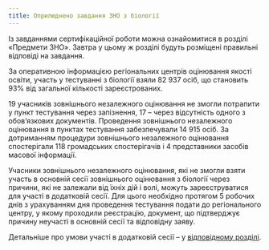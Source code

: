 ```yaml
---
title: Оприлюднено завдання ЗНО з біології
---
```


Із завданнями сертифікаційної роботи можна ознайомитися в розділі «Предмети ЗНО». Завтра у цьому ж розділі будуть розміщені правильні відповіді на завдання.

За оперативною інформацією регіональних центрів оцінювання якості освіти, участь у тестуванні з біології взяли 82 937 осіб, що становить 93% від загальної кількості зареєстрованих.

19 учасників зовнішнього незалежного оцінювання не змогли потрапити у пункт тестування через запізнення, 17 – через відсутність одного з обов’язкових документів. Проведення зовнішнього незалежного оцінювання в пунктах тестування забезпечували 14 915 осіб. За дотриманням процедури зовнішнього незалежного оцінювання спостерігали 118 громадських спостерігачів і 4 представники засобів масової інформації.

Учасники зовнішнього незалежного оцінювання, які не змогли взяти участь в основній сесії зовнішнього оцінювання з біології через причини, які не залежали від їхніх дій і волі, можуть зареєструватися для участі в додатковій сесії. Для цього необхідно протягом 5 робочих днів з урахуванням дня проведення тестування подати до регіонального центру, у якому проходили реєстрацію, документ, що підтверджує причину неучасті в основній сесії та відповідну заяву.

Детальніше про умови участі в додатковій сесії – у [відповідному розділі](http://testportal.gov.ua/dodsession/).
